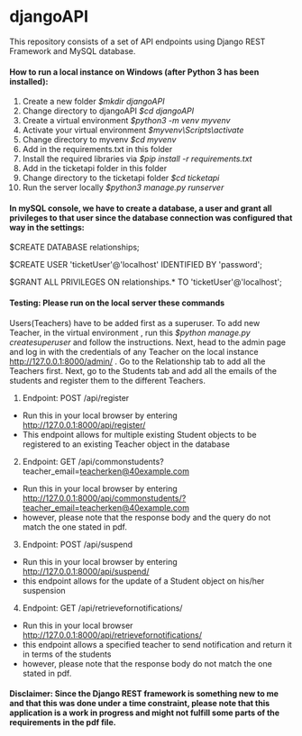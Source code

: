 # djangoAPI

This repository consists of a set of API endpoints using Django REST Framework and MySQL database. 

#### How to run a local instance on Windows (after Python 3 has been installed):
1. Create a new folder <i> $mkdir djangoAPI </i>
2. Change directory to djangoAPI <i> $cd djangoAPI </i>
3. Create a virtual environment <i> $python3 -m venv myvenv</i>
4. Activate your virtual environment <i> $myvenv\Scripts\activate </i>
5. Change directory to myvenv <i> $cd myvenv </i>
6. Add in the requirements.txt in this folder
7. Install the required libraries via <i> $pip install -r requirements.txt </i>
8. Add in the ticketapi folder in this folder
9. Change directory to the ticketapi folder <i> $cd ticketapi </i>
10. Run the server locally <i> $python3 manage.py runserver </i>


#### In mySQL console, we have to create a database, a user and grant all privileges to that user since the database connection was configured that way in the settings: 

$CREATE DATABASE relationships;

$CREATE USER 'ticketUser'@'localhost' IDENTIFIED BY 'password';

$GRANT ALL PRIVILEGES ON relationships.* TO 'ticketUser'@'localhost';

#### Testing: Please run on the local server these commands 
Users(Teachers) have to be added first as a superuser. To add new Teacher, in the virtual environment , run this <i> $python manage.py createsuperuser </i> and follow the instructions. Next, head to the admin page and log in with the credentials of any Teacher on the local instance http://127.0.0.1:8000/admin/ . Go to the Relationship tab to add all the Teachers first. Next, go to the Students tab and add all the emails of the students and register them to the different Teachers.

1. Endpoint: POST /api/register
- Run this in your local browser by entering http://127.0.0.1:8000/api/register/
- This endpoint allows for multiple existing Student objects to be registered to an existing Teacher object in the database
2. Endpoint: GET /api/commonstudents?teacher_email=teacherken@40example.com
- Run this in your local browser by entering http://127.0.0.1:8000/api/commonstudents/?teacher_email=teacherken@40example.com
- however, please note that the response body and the query do not match the one stated in pdf.
3. Endpoint: POST /api/suspend
- Run this in your local browser by entering http://127.0.0.1:8000/api/suspend/
- this endpoint allows for the update of a Student object on his/her suspension
4. Endpoint: GET /api/retrievefornotifications/
- Run this in your local browser http://127.0.0.1:8000/api/retrievefornotifications/
- this endpoint allows a specified teacher to send notification and return it in terms of the students 
- however, please note that the response body do not match the one stated in pdf.
#### Disclaimer: Since the Django REST framework is something new to me and that this was done under a time constraint, please note that this application is a work in progress and might not fulfill some parts of the requirements in the pdf file.


